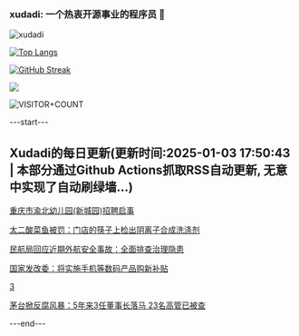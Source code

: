 ### xudadi: 一个热衷开源事业的程序员 👋

![xudadi](https://github-readme-stats-git-masterorgs-github-readme-stats-team.vercel.app/api?username=xudadi)

[![Top Langs](https://github-readme-stats.vercel.app/api/top-langs/?username=xudadi)](https://github.com/anuraghazra/github-readme-stats)

[![GitHub Streak](https://streak-stats.demolab.com?user=xudadi&locale=zh_Hans)](https://git.io/streak-stats)

![](https://raw.githubusercontent.com/xudadi/xudadi/main/assets/github-contribution-grid-snake.svg)

![VISITOR+COUNT](https://komarev.com/ghpvc/?username=xudadi&label=VISITOR+COUNT)


---start---

## Xudadi的每日更新(更新时间:2025-01-03 17:50:43 | 本部分通过Github Actions抓取RSS自动更新, 无意中实现了自动刷绿墙...)

[重庆市渝北幼儿园(新城园)招聘启事](https://www.gongkaoleida.com/article/2253485)

[太二酸菜鱼被罚：门店的筷子上检出阴离子合成洗涤剂](https://m.163.com/news/article/JKVUDTKH0512B07B.html)

[民航局回应近期外航安全事故：全面排查治理隐患](https://m.163.com/news/article/JKVM2UJ60514R9OJ.html)

[国家发改委：将实施手机等数码产品购新补贴](https://m.163.com/news/article/JKVKI6MF0534A4SC.html)

[3](https://m.163.com/touch/news/sub/domestic)

[茅台掀反腐风暴：5年来3任董事长落马 23名高管已被查](https://m.163.com/news/article/JKVJJDR50534A4SC.html)

---end---
